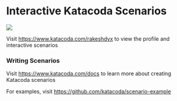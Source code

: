 # Interactive Katacoda Scenarios

[![](http://shields.katacoda.com/katacoda/rakeshdyx/count.svg)](https://www.katacoda.com/rakeshdyx "Get your profile on Katacoda.com")

Visit https://www.katacoda.com/rakeshdyx to view the profile and interactive scenarios

### Writing Scenarios
Visit https://www.katacoda.com/docs to learn more about creating Katacoda scenarios

For examples, visit https://github.com/katacoda/scenario-example
